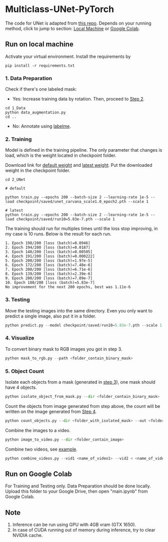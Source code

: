 # Multiclass-UNet-PyTorch

The code for UNet is adapted from [this repo](https://github.com/milesial/Pytorch-UNet/). Depends on your running method, click to jump to section: [Local Machine](#run-on-local-machine) or [Google Colab](#run-on-google-colab).

## Run on local machine

Activate your virtual environment. Install the requirements by 

```terminal
pip install -r requirements.txt
```

### 1. Data Preparation

Check if there's one labeled mask:
  - Yes: Increase training data by rotation. Then, proceed to [Step 2](#2-training).
  ```terminal
  cd 1_Data
  python data_augmentation.py
  cd ..
  ```
  - No: Annotate using [labelme](https://github.com/wkentaro/labelme/tree/main/examples/semantic_segmentation).

### 2. Training

Model is defined in the training pipeline. The only parameter that changes is load, which is the weight located in checkpoint folder. 

Download link for [default weight](https://drive.google.com/file/d/1UF9rJbvyg_ClmstrehqCaJ8a3e4mz879/view?usp=sharing) and [latest weight](https://drive.google.com/file/d/1O1Wrvex2v8rK4us8k9OiWB72b-yuC71Q/view?usp=sharing). Put the downloaded weight in the checkpoint folder.

```terminal
cd 2_UNet

# default

python train.py --epochs 200 --batch-size 2 --learning-rate 1e-5 --load checkpoint/saved/unet_carvana_scale1.0_epoch2.pth --scale 1

# latest
python train.py --epochs 200 --batch-size 2 --learning-rate 1e-5 --load checkpoint/saved/run10=5.83e-7.pth --scale 1
```

The training should run for multiples times until the loss stop improving, in my case is 10 runs. Below is the result for each run.
```
1. Epoch 198/200 [loss (batch)=0.0946]
2. Epoch 194/200 [loss (batch)=0.0187]
3. Epoch 140/200 [loss (batch)=0.00505]
4. Epoch 191/200 [loss (batch)=0.000222]
5. Epoch 200/200 [loss (batch)=1.97e-5]
6. Epoch 172/200 [loss (batch)=7.48e-6]
7. Epoch 200/200 [loss (batch)=6.71e-6]
8. Epoch 139/200 [loss (batch)=2.39e-6]
9. Epoch 200/200 [loss (batch)=7.09e-7]
10. Epoch 180/200 [loss (batch)=5.83e-7]
No improvement for the next 200 epochs, best was 1.11e-6
```

### 3. Testing

Move the testing images into the same directory. Even you only want to predict a single image, also put it in a folder.

```py
python predict.py --model checkpoint/saved/run10=5.83e-7.pth --scale 1 --input 1_Data/test
```

### 4. Visualize

To convert binary mask to RGB images you got in step 3.

```py
python mask_to_rgb.py --path <folder_contain_binary_mask>
```

### 5. Object Count

Isolate each objects from a mask (generated in [step 3](#3-testing)), one mask should have 4 objects.

```py
python isolate_object_from_mask.py --dir <folder_contain_binary_mask>
```

Count the objects from image generated from step above, the count will be written on the image generated from [Step 4](#4-visualize).

```py
python count_objects.py --dir <folder_with_isolated_mask> --out <folder_than_have_rgb mask>
```

Combine the images to a video.

```py
python image_to_video.py --dir <folder_contain_image>
```

Combine two videos, see [example](https://youtu.be/W9i81tLX5r8).

```py
python combine_videos.py --vid1 <name_of_video1> --vid2 < <name_of_video2> --out <name_of_combined_video>
```

## Run on Google Colab

For Training and Testing only. Data Preparation should be done locally. Upload this folder to your Google Drive, then open "main.ipynb" from Google Colab.

## Note

1. Inference can be run using GPU with 4GB vram (GTX 1650).
2. In case of CUDA running out of memory during inference, try to clear NVIDIA cache.
